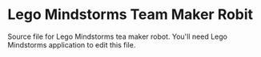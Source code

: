 # Lego Mindstorms Team Maker Robit
Source file for Lego Mindstorms tea maker robot. You'll need Lego Mindstorms application to edit this file.
